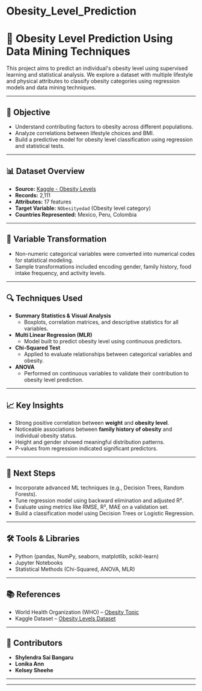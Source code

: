 # Obesity_Level_Prediction

# 🧬 Obesity Level Prediction Using Data Mining Techniques

This project aims to predict an individual's obesity level using supervised learning and statistical analysis. We explore a dataset with multiple lifestyle and physical attributes to classify obesity categories using regression models and data mining techniques.

---

## 🎯 Objective

- Understand contributing factors to obesity across different populations.
- Analyze correlations between lifestyle choices and BMI.
- Build a predictive model for obesity level classification using regression and statistical tests.

---

## 📊 Dataset Overview

- **Source:** [Kaggle - Obesity Levels](https://www.kaggle.com/datasets/fatemehmehrparvar/obesity-levels/data)
- **Records:** 2,111
- **Attributes:** 17 features
- **Target Variable:** `NObesityedad` (Obesity level category)
- **Countries Represented:** Mexico, Peru, Colombia

---

## 🔄 Variable Transformation

- Non-numeric categorical variables were converted into numerical codes for statistical modeling.
- Sample transformations included encoding gender, family history, food intake frequency, and activity levels.

---

## 🔍 Techniques Used

- **Summary Statistics & Visual Analysis**
  - Boxplots, correlation matrices, and descriptive statistics for all variables.
- **Multi Linear Regression (MLR)**
  - Model built to predict obesity level using continuous predictors.
- **Chi-Squared Test**
  - Applied to evaluate relationships between categorical variables and obesity.
- **ANOVA**
  - Performed on continuous variables to validate their contribution to obesity level prediction.

---

## 📈 Key Insights

- Strong positive correlation between **weight** and **obesity level**.
- Noticeable associations between **family history of obesity** and individual obesity status.
- Height and gender showed meaningful distribution patterns.
- P-values from regression indicated significant predictors.

---

## 🧪 Next Steps

- Incorporate advanced ML techniques (e.g., Decision Trees, Random Forests).
- Tune regression model using backward elimination and adjusted R².
- Evaluate using metrics like RMSE, R², MAE on a validation set.
- Build a classification model using Decision Trees or Logistic Regression.

---

## 🛠️ Tools & Libraries

- Python (pandas, NumPy, seaborn, matplotlib, scikit-learn)
- Jupyter Notebooks
- Statistical Methods (Chi-Squared, ANOVA, MLR)

---

## 📚 References

- World Health Organization (WHO) – [Obesity Topic](https://www.who.int/health-topics/obesity)
- Kaggle Dataset – [Obesity Levels Dataset](https://www.kaggle.com/datasets/fatemehmehrparvar/obesity-levels/data)

---

## 👥 Contributors

- **Shylendra Sai Bangaru**
- **Lonika Ann**
- **Kelsey Sheehe**

---

---

